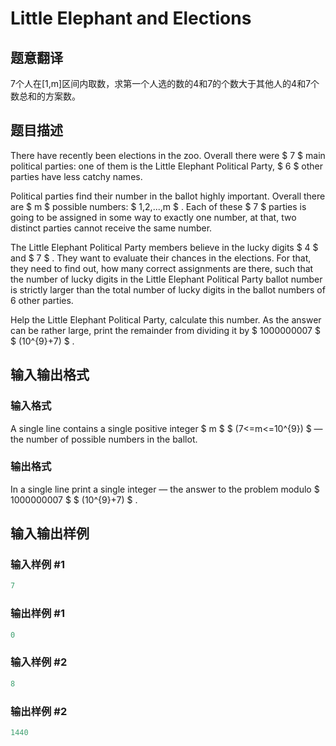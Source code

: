 # Little Elephant and Elections

## 题意翻译

7个人在[1,m]区间内取数，求第一个人选的数的4和7的个数大于其他人的4和7个数总和的方案数。

## 题目描述

There have recently been elections in the zoo. Overall there were $ 7 $ main political parties: one of them is the Little Elephant Political Party, $ 6 $ other parties have less catchy names.

Political parties find their number in the ballot highly important. Overall there are $ m $ possible numbers: $ 1,2,...,m $ . Each of these $ 7 $ parties is going to be assigned in some way to exactly one number, at that, two distinct parties cannot receive the same number.

The Little Elephant Political Party members believe in the lucky digits $ 4 $ and $ 7 $ . They want to evaluate their chances in the elections. For that, they need to find out, how many correct assignments are there, such that the number of lucky digits in the Little Elephant Political Party ballot number is strictly larger than the total number of lucky digits in the ballot numbers of 6 other parties.

Help the Little Elephant Political Party, calculate this number. As the answer can be rather large, print the remainder from dividing it by $ 1000000007 $ $ (10^{9}+7) $ .

## 输入输出格式

### 输入格式

A single line contains a single positive integer $ m $ $ (7<=m<=10^{9}) $ — the number of possible numbers in the ballot.

### 输出格式

In a single line print a single integer — the answer to the problem modulo $ 1000000007 $ $ (10^{9}+7) $ .

## 输入输出样例

### 输入样例 #1

```cpp
7

```
### 输出样例 #1

```cpp
0

```
### 输入样例 #2

```cpp
8

```
### 输出样例 #2

```cpp
1440

```
